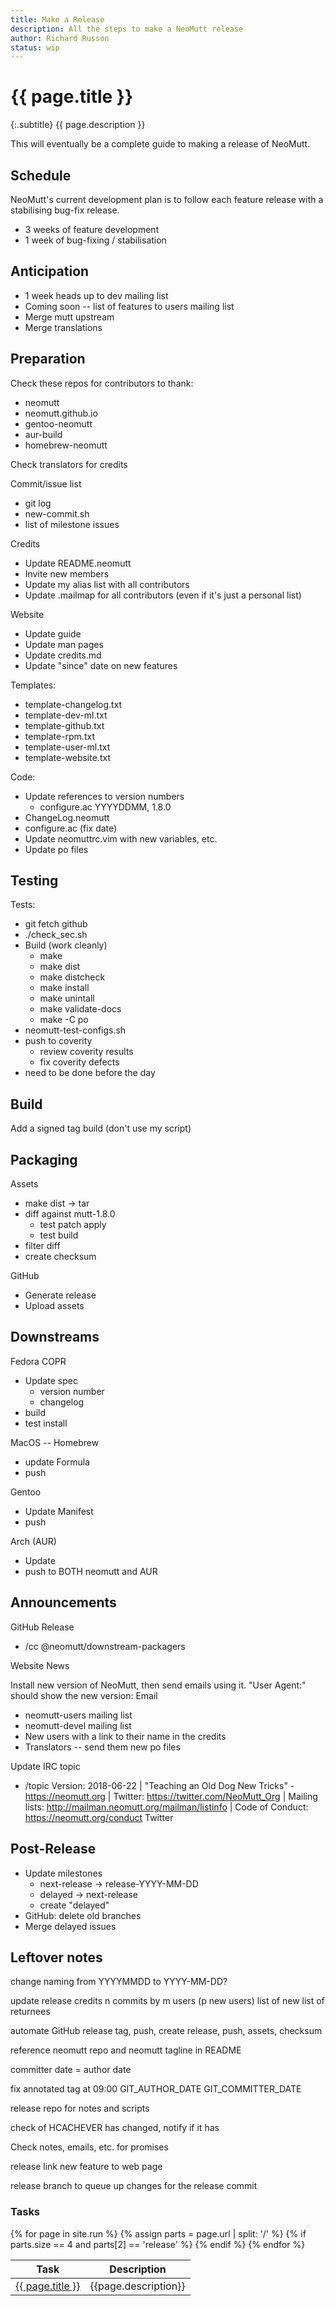 ```yaml
---
title: Make a Release
description: All the steps to make a NeoMutt release
author: Richard Russon
status: wip
---
```


# {{ page.title }}

{:.subtitle}
{{ page.description }}

This will eventually be a complete guide to making a release of NeoMutt.

## Schedule

NeoMutt's current development plan is to follow each feature release with
a stabilising bug-fix release.

* 3 weeks of feature development
* 1 week of bug-fixing / stabilisation

## Anticipation

- 1 week heads up to dev mailing list
- Coming soon -- list of features to users mailing list
- Merge mutt upstream
- Merge translations

## Preparation

Check these repos for contributors to thank:

- neomutt
- neomutt.github.io
- gentoo-neomutt
- aur-build
- homebrew-neomutt

Check translators for credits

Commit/issue list

- git log
- new-commit.sh
- list of milestone issues

Credits

- Update README.neomutt
- Invite new members
- Update my alias list with all contributors
- Update .mailmap for all contributors
  (even if it's just a personal list)

Website

- Update guide
- Update man pages
- Update credits.md
- Update "since" date on new features

Templates:

- template-changelog.txt
- template-dev-ml.txt
- template-github.txt
- template-rpm.txt
- template-user-ml.txt
- template-website.txt

Code:

- Update references to version numbers
  - configure.ac YYYYDDMM, 1.8.0
- ChangeLog.neomutt
- configure.ac (fix date)
- Update neomuttrc.vim with new variables, etc.
- Update po files

## Testing

Tests:

- git fetch github
- ./check_sec.sh
- Build (work cleanly)
  - make
  - make dist
  - make distcheck
  - make install
  - make unintall
  - make validate-docs
  - make -C po
- neomutt-test-configs.sh
- push to coverity
  - review coverity results
  - fix coverity defects
- need to be done before the day

## Build

Add a signed tag
build (don't use my script)

## Packaging

Assets

- make dist -\> tar
- diff against mutt-1.8.0
  - test patch apply
  - test build
- filter diff
- create checksum

GitHub

- Generate release
- Upload assets

## Downstreams

Fedora COPR

- Update spec
  - version number
  - changelog
- build
- test install

MacOS -- Homebrew

- update Formula
- push

Gentoo

- Update Manifest
- push

Arch (AUR)

- Update
- push to BOTH neomutt and AUR

## Announcements

GitHub Release

- /cc @neomutt/downstream-packagers

Website News

Install new version of NeoMutt, then send emails using it.
"User Agent:" should show the new version:
Email

- neomutt-users mailing list
- neomutt-devel mailing list
- New users with a link to their name in the credits
- Translators -- send them new po files

Update IRC topic
- /topic Version: 2018-06-22 | "Teaching an Old Dog New Tricks" - https://neomutt.org | Twitter: https://twitter.com/NeoMutt_Org | Mailing lists: http://mailman.neomutt.org/mailman/listinfo | Code of Conduct: https://neomutt.org/conduct
Twitter

## Post-Release

- Update milestones
  - next-release -\> release-YYYY-MM-DD
  - delayed      -\> next-release
  - create "delayed"
- GitHub: delete old branches
- Merge delayed issues

## Leftover notes

change naming from YYYYMMDD to YYYY-MM-DD?

update release credits
    n commits by m users (p new users)
    list of new
    list of returnees

automate GitHub release
    tag, push, create release, push, assets, checksum

reference neomutt repo and neomutt tagline in README

committer date = author date

fix annotated tag at 09:00
    GIT_AUTHOR_DATE
    GIT_COMMITTER_DATE

release repo for notes and scripts

check of HCACHEVER has changed, notify if it has

Check notes, emails, etc. for promises

release link new feature to web page

release branch to queue up changes for the release commit

### Tasks

<table summary="list of release tasks">
  <thead>
    <tr>
      <th>Task</th>
      <th>Description</th>
    </tr>
  </thead>
  <tbody>
    {% for page in site.run %}
      {% assign parts = page.url | split: '/' %}
      {% if parts.size == 4 and parts[2] == 'release' %}
      <tr>
        <td><a href="{{ page.url }}">{{ page.title }}</a></td>
        <td>{{page.description}}</td>
      </tr>
      {% endif %}
    {% endfor %}
  </tbody>
</table>


